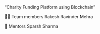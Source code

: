   “Charity Funding Platform using Blockchain”
  
  👨‍💻 Team members
Rakesh 
Ravinder Mehra

🙏 Mentors
Sparsh Sharma 
